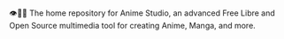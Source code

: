 👁️🗾️🏯️ The home repository for Anime Studio, an advanced Free Libre and Open Source multimedia tool for creating Anime, Manga, and more.
